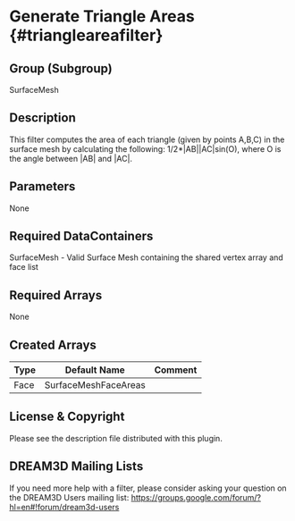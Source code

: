 Generate Triangle Areas {#triangleareafilter}
======

## Group (Subgroup) ##
SurfaceMesh

## Description ##
This filter computes the area of each triangle (given by points A,B,C) in the surface mesh by calculating the following: 1/2*|AB||AC|sin(O), where O is the angle between |AB| and |AC|.


## Parameters ##
None

## Required DataContainers ##
SurfaceMesh - Valid Surface Mesh containing the shared vertex array and face list

## Required Arrays ##
None

## Created Arrays ##

| Type | Default Name | Comment |
|------|--------------|---------|
| Face | SurfaceMeshFaceAreas | |



## License & Copyright ##

Please see the description file distributed with this plugin.

## DREAM3D Mailing Lists ##

If you need more help with a filter, please consider asking your question on the DREAM3D Users mailing list:
https://groups.google.com/forum/?hl=en#!forum/dream3d-users


